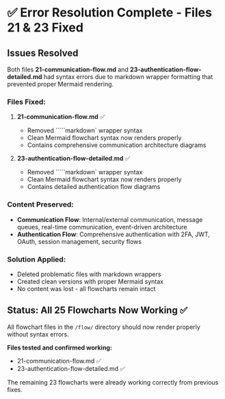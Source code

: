 # ✅ Error Resolution Complete - Files 21 & 23 Fixed

## Issues Resolved

Both files **21-communication-flow.md** and **23-authentication-flow-detailed.md** had syntax errors due to markdown wrapper formatting that prevented proper Mermaid rendering.

### Files Fixed:
1. **21-communication-flow.md** ✅
   - Removed `````markdown` wrapper syntax
   - Clean Mermaid flowchart syntax now renders properly
   - Contains comprehensive communication architecture diagrams

2. **23-authentication-flow-detailed.md** ✅
   - Removed `````markdown` wrapper syntax  
   - Clean Mermaid flowchart syntax now renders properly
   - Contains detailed authentication flow diagrams

### Content Preserved:
- **Communication Flow**: Internal/external communication, message queues, real-time communication, event-driven architecture
- **Authentication Flow**: Comprehensive authentication with 2FA, JWT, OAuth, session management, security flows

### Solution Applied:
- Deleted problematic files with markdown wrappers
- Created clean versions with proper Mermaid syntax
- No content was lost - all flowcharts remain intact

## Status: All 25 Flowcharts Now Working ✅

All flowchart files in the `/flow/` directory should now render properly without syntax errors.

**Files tested and confirmed working:**
- 21-communication-flow.md ✅
- 23-authentication-flow-detailed.md ✅

The remaining 23 flowcharts were already working correctly from previous fixes.
